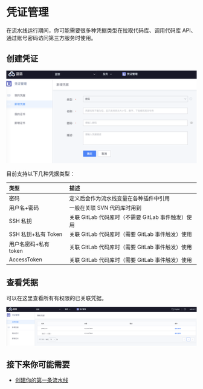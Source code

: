 # 凭证管理

在流水线运行期间，你可能需要很多种凭据类型在拉取代码库、调用代码库 API、通过账号密码访问第三方服务时使用。

## 创建凭证

![1](../../assets/image%20%288%29.png)

目前支持以下几种凭据类型：

| 类型 | 描述 |
| :--- | :--- |
| 密码 | 定义后会作为流水线变量在各种插件中引用 |
| 用户名+密码 | 一般在关联 SVN 代码库时用到 |
| SSH 私钥 | 关联 GitLab 代码库时（不需要 GitLab 事件触发）使用 |
| SSH 私钥+私有 Token | 关联 GitLab 代码库时（需要 GitLab 事件触发）使用 |
| 用户名密码+私有 token | 关联 GitLab 代码库时（需要 GitLab 事件触发）使用 |
| AccessToken | 关联 GitLab 代码库时（需要 GitLab 事件触发）使用 |

## 查看凭据

可以在这里查看所有有权限的已关联凭据。

![2](../../assets/image%20%2840%29.png)

## 接下来你可能需要 <a id="&#x63A5;&#x4E0B;&#x6765;&#x4F60;&#x53EF;&#x80FD;&#x9700;&#x8981;"></a>

* [创建你的第一条流水线](../tutorials/create-first-pipeline.md)

